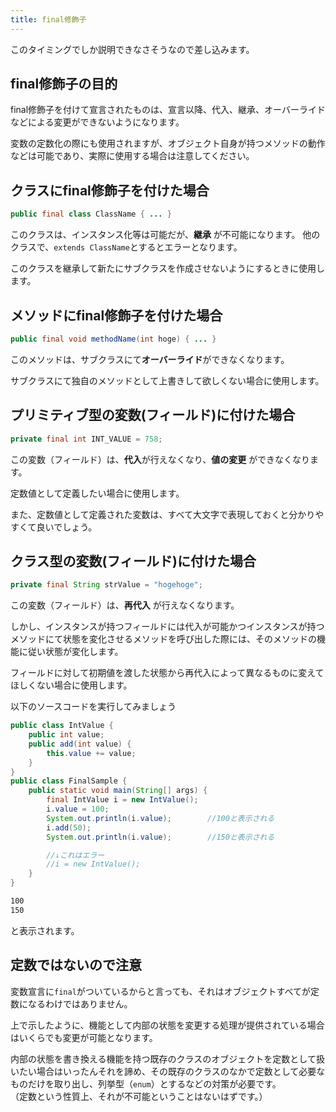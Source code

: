 ```yaml
---
title: final修飾子
---
```


このタイミングでしか説明できなさそうなので差し込みます。

## final修飾子の目的

final修飾子を付けて宣言されたものは、宣言以降、代入、継承、オーバーライドなどによる変更ができないようになります。

変数の定数化の際にも使用されますが、オブジェクト自身が持つメソッドの動作などは可能であり、実際に使用する場合は注意してください。

## クラスにfinal修飾子を付けた場合

```java
public final class ClassName { ... }
```

このクラスは、インスタンス化等は可能だが、**継承** が不可能になります。
他のクラスで、`extends ClassName`とするとエラーとなります。

このクラスを継承して新たにサブクラスを作成させないようにするときに使用します。

## メソッドにfinal修飾子を付けた場合
```java
public final void methodName(int hoge) { ... }
```

このメソッドは、サブクラスにて**オーバーライド**ができなくなります。

サブクラスにて独自のメソッドとして上書きして欲しくない場合に使用します。

## プリミティブ型の変数(フィールド)に付けた場合
```java
private final int INT_VALUE = 758;
```
この変数（フィールド）は、**代入**が行えなくなり、**値の変更** ができなくなります。

定数値として定義したい場合に使用します。

また、定数値として定義された変数は、すべて大文字で表現しておくと分かりやすくて良いでしょう。

## クラス型の変数(フィールド)に付けた場合
```java
private final String strValue = "hogehoge";
```

この変数（フィールド）は、**再代入** が行えなくなります。

しかし、インスタンスが持つフィールドには代入が可能かつインスタンスが持つメソッドにて状態を変化させるメソッドを呼び出した際には、そのメソッドの機能に従い状態が変化します。

フィールドに対して初期値を渡した状態から再代入によって異なるものに変えてほしくない場合に使用します。


以下のソースコードを実行してみましょう

```java
public class IntValue {
    public int value;
    public add(int value) {
        this.value += value;
    }
}
public class FinalSample {
    public static void main(String[] args) {
        final IntValue i = new IntValue();
        i.value = 100;
        System.out.println(i.value);        //100と表示される
        i.add(50);
        System.out.println(i.value);        //150と表示される

        //↓これはエラー
        //i = new IntValue();
    }
}
```

```bash
100
150
```

と表示されます。

## 定数ではないので注意

変数宣言に`final`がついているからと言っても、それはオブジェクトすべてが定数になるわけではありません。

上で示したように、機能として内部の状態を変更する処理が提供されている場合はいくらでも変更が可能となります。

内部の状態を書き換える機能を持つ既存のクラスのオブジェクトを定数として扱いたい場合はいったんそれを諦め、その既存のクラスのなかで定数として必要なものだけを取り出し、列挙型（`enum`）とするなどの対策が必要です。  
（定数という性質上、それが不可能ということはないはずです。）